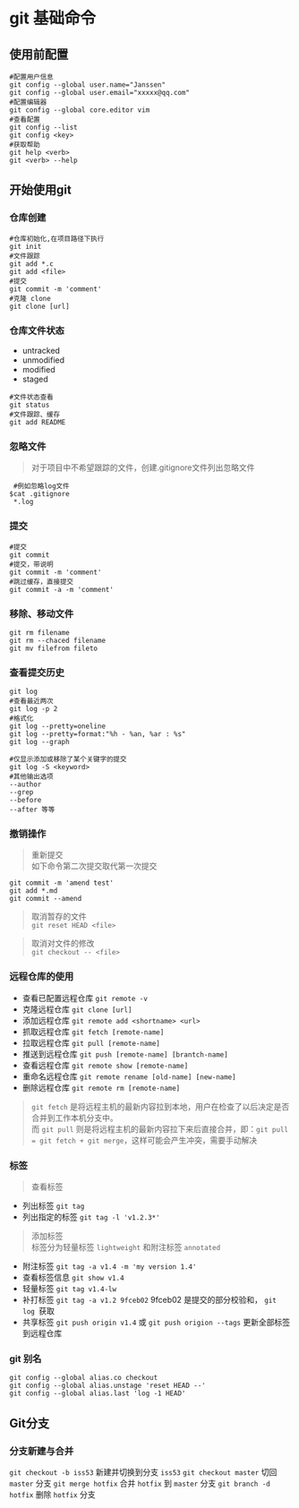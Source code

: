 # git 基础命令

## 使用前配置

```shell
#配置用户信息
git config --global user.name="Janssen"
git config --global user.email="xxxxx@qq.com"
#配置编辑器
git config --global core.editor vim
#查看配置
git config --list
git config <key>
#获取帮助
git help <verb>
git <verb> --help
```

## 开始使用git

### 仓库创建

```shell
#仓库初始化,在项目路径下执行
git init
#文件跟踪
git add *.c
git add <file>
#提交
git commit -m 'comment'
#克隆 clone
git clone [url]
```

### 仓库文件状态

* untracked
* unmodified
* modified
* staged

```shell
#文件状态查看
git status
#文件跟踪、缓存
git add README
```

### 忽略文件

> 对于项目中不希望跟踪的文件，创建.gitignore文件列出忽略文件

```shell
 #例如忽略log文件
$cat .gitignore
 *.log
```

### 提交

```shell
#提交
git commit
#提交，带说明
git commit -m 'comment'
#跳过缓存，直接提交
git commit -a -m 'comment'
```

### 移除、移动文件

```shell
git rm filename
git rm --chaced filename
git mv filefrom fileto
```

### 查看提交历史

```shell
git log
#查看最近两次
git log -p 2
#格式化
git log --pretty=oneline
git log --pretty=format:"%h - %an, %ar : %s"
git log --graph

#仅显示添加或移除了某个关键字的提交
git log -S <keyword>
#其他输出选项
--author
--grep
--before
--after 等等
```

### 撤销操作
>重新提交  
如下命令第二次提交取代第一次提交

```shell
git commit -m 'amend test'
git add *.md
git commit --amend
```
>取消暂存的文件  
`git reset HEAD <file>`

>取消对文件的修改  
`git checkout -- <file>`

### 远程仓库的使用

* 查看已配置远程仓库 `git remote -v`
* 克隆远程仓库 `git clone [url]`
* 添加远程仓库 `git remote add <shortname> <url>`
* 抓取远程仓库 `git fetch [remote-name]`
* 拉取远程仓库 `git pull [remote-name]`
* 推送到远程仓库 `git push [remote-name] [brantch-name]`
* 查看远程仓库 `git remote show [remote-name] `
* 重命名远程仓库 `git remote rename [old-name] [new-name] `
* 删除远程仓库 `git remote rm [remote-name]` 

>`git fetch` 是将远程主机的最新内容拉到本地，用户在检查了以后决定是否合并到工作本机分支中。  
而 `git pull` 则是将远程主机的最新内容拉下来后直接合并，即：`git pull = git fetch + git merge`，这样可能会产生冲突，需要手动解决

### 标签

>查看标签

* 列出标签 `git tag`
* 列出指定的标签 `git tag -l 'v1.2.3*'`

>添加标签  
标签分为轻量标签 `lightweight` 和附注标签 `annotated`
* 附注标签 `git tag -a v1.4 -m 'my version 1.4'`
* 查看标签信息 `git show v1.4`
* 轻量标签 `git tag v1.4-lw`
* 补打标签 `git tag -a v1.2 9fceb02` 9fceb02 是提交的部分校验和， `git log `获取
* 共享标签 `git push origin v1.4` 或 `git push origion --tags` 更新全部标签到远程仓库

### git 别名

```shell
git config --global alias.co checkout
git config --global alias.unstage 'reset HEAD --'
git config --global alias.last 'log -1 HEAD'
```
## Git分支

### 分支新建与合并
`git checkout -b iss53` 新建并切换到分支 `iss53` 
`git checkout master` 切回 `master` 分支
`git merge hotfix` 合并 `hotfix` 到 `master` 分支
`git branch -d hotfix` 删除 `hotfix` 分支
